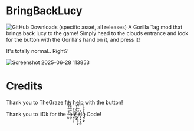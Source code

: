# BringBackLucy
<img alt="GitHub Downloads (specific asset, all releases)" src="https://img.shields.io/github/downloads/kinomonke/BringBackLucy/BringBackLucy.dll">
A Gorilla Tag mod that brings back lucy to the game! Simply head to the clouds entrance and look for the button with the Gorilla's hand on it, and press it!

It's totally normal.. Right?

![Screenshot 2025-06-28 113853](https://github.com/user-attachments/assets/acadc62f-0db0-4fd1-a955-5636c3f4b12d)

# Credits
Thank you to TheGraze for help with the button!

Thank you to iiDk for the f̶͕̰̬͋̿͐̿̿̂ȯ̶̮̻̦̿̿͌̋͐a̸͖͍̲̖͔̜͐̍̒̊̚s̴̳̮̭̭͒̑̎̔͗̂j̸̢͍̩̬̖̭̙̈́̿̓̂̂ḍ̷̡̝̟͕͕̻̀̄ĝ̴̪͓͚̙̊̌͑̄͗̓ Code!
